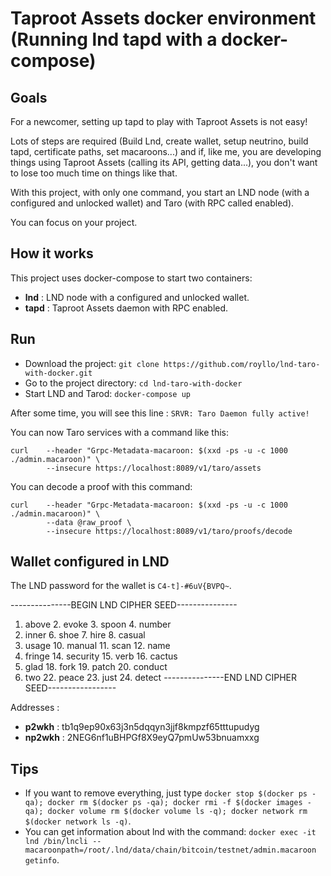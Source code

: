 # Taproot Assets docker environment (Running lnd tapd with a docker-compose)

## Goals

For a newcomer, setting up tapd to play with Taproot Assets is not easy!

Lots of steps are required (Build Lnd, create wallet, setup neutrino, build tapd, certificate paths, set macaroons...) 
and if, like me, you are developing things using Taproot Assets (calling its API, getting data...), you don't want to 
lose too much time on things like that.

With this project, with only one command, you start an LND node (with a configured and unlocked wallet) and Taro (with
RPC called enabled).

You can focus on your project.

## How it works

This project uses docker-compose to start two containers:
- **lnd** : LND node with a configured and unlocked wallet.
- **tapd** : Taproot Assets daemon with RPC enabled.






## Run

- Download the project: `git clone https://github.com/royllo/lnd-taro-with-docker.git`
- Go to the project directory: `cd lnd-taro-with-docker`
- Start LND and Tarod: `docker-compose up`

After some time, you will see this line : `SRVR: Taro Daemon fully active!`

You can now Taro services with a command like this:

```
curl    --header "Grpc-Metadata-macaroon: $(xxd -ps -u -c 1000 ./admin.macaroon)" \
        --insecure https://localhost:8089/v1/taro/assets
```

You can decode a proof with this command:

```
curl    --header "Grpc-Metadata-macaroon: $(xxd -ps -u -c 1000 ./admin.macaroon)" \
        --data @raw_proof \
        --insecure https://localhost:8089/v1/taro/proofs/decode
```


## Wallet configured in LND

The LND password for the wallet is `C4-t]-#6uV{BVPQ~`.

---------------BEGIN LND CIPHER SEED---------------

1. above 2. evoke 3. spoon 4. number
5. inner 6. shoe 7. hire 8. casual
9. usage 10. manual 11. scan 12. name
13. fringe 14. security 15. verb 16. cactus
17. glad 18. fork 19. patch 20. conduct
21. two 22. peace 23. just 24. detect
---------------END LND CIPHER SEED-----------------


Addresses :

- **p2wkh** : tb1q9ep90x63j3n5dqqyn3jjf8kmpzf65tttupudyg
- **np2wkh** : 2NEG6nf1uBHPGf8X9eyQ7pmUw53bnuamxxg

## Tips

- If you want to remove everything, just
  type `docker stop $(docker ps -qa); docker rm $(docker ps -qa); docker rmi -f $(docker images -qa); docker volume rm $(docker volume ls -q); docker network rm $(docker network ls -q)`.
- You can get information about lnd with the
  command: `docker exec -it lnd /bin/lncli --macaroonpath=/root/.lnd/data/chain/bitcoin/testnet/admin.macaroon getinfo`.
